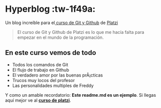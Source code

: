 # Hyperblog :tw-1f49a:
Un blog increíble para el[ curso de Git y Github](https://platzi.com/cursos/git-github/ " curso de Git y Github") de [Platzi](https://platzi.com/ "Platzi")
> El curso de Git y Github de Platzi es lo que me hacía falta para empezar en el mundo de la programación.

## En este curso vemos de todo
* Todos los comandos de Git
* El flujo de trabajo en Github
* El verdadero amor por las buenas prÃ¡cticas
* Trucos muy locos del profesor
* Las personalidades multiples de Freddy

Y como un amable recordatorio: **Este readme.md es un ejemplo**.  Si llegas aquí mejor ve al [**curso de platzi**](https://platzi.com/cursos/git-github/ "a ver el curso").